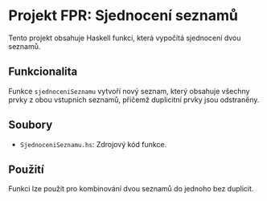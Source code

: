 # Projekt FPR: Sjednocení seznamů

Tento projekt obsahuje Haskell funkci, která vypočítá sjednocení dvou seznamů.

## Funkcionalita

Funkce `sjednoceniSeznamu` vytvoří nový seznam, který obsahuje všechny prvky z obou vstupních seznamů, přičemž duplicitní prvky jsou odstraněny.

## Soubory

*   `SjednoceniSeznamu.hs`: Zdrojový kód funkce.

## Použití

Funkci lze použít pro kombinování dvou seznamů do jednoho bez duplicit.
